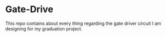 # Gate-Drive
This repo contains about every thing regarding the gate driver circuit I am designing for my graduation project.